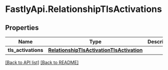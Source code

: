 # FastlyApi.RelationshipTlsActivations

## Properties

Name | Type | Description | Notes
------------ | ------------- | ------------- | -------------
**tls_activations** | [**RelationshipTlsActivationTlsActivation**](RelationshipTlsActivationTlsActivation.md) |  | [optional] 



[[Back to API list]](../../README.md#endpoints) [[Back to README]](../../README.md)
